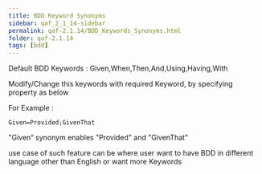 ```yaml
---
title: BDD Keyword Synonyms
sidebar: qaf_2_1_14-sidebar
permalink: qaf-2.1.14/BDD_Keywords_Synonyms.html
folder: qaf-2.1.14
tags: [bdd]
---
```


Default BDD Keywords : Given,When,Then,And,Using,Having,With

Modify/Change this keywords with required Keyword, by specifying property as below

For Example :

``` 
Given=Provided;GivenThat
```

"Given“ synonym enables "Provided" and "GivenThat"

use case of such feature can be where user want to have BDD in different language other than English or want more Keywords
